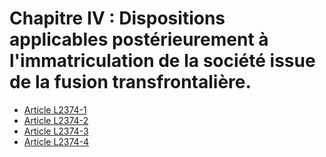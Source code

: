 # Chapitre IV : Dispositions applicables postérieurement à l'immatriculation de la société issue de la fusion transfrontalière.

* [Article L2374-1](./LEGIARTI000019121545.md)
* [Article L2374-2](./LEGIARTI000019121538.md)
* [Article L2374-3](./LEGIARTI000019121530.md)
* [Article L2374-4](./LEGIARTI000027565716.md)

